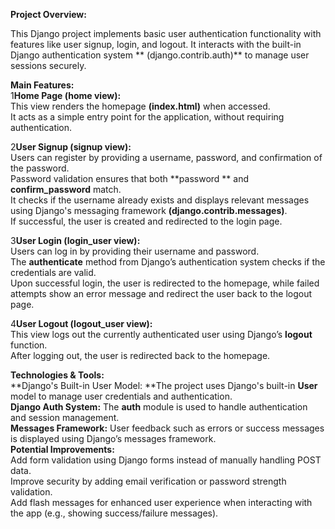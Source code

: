 **Project Overview:**<br>

This Django project implements basic user authentication functionality with features like user signup, login, and logout. It interacts with the built-in Django authentication system ** (django.contrib.auth)** to manage user sessions securely.<br>

**Main Features:**<br>
1**Home Page (home view):**<br>This view renders the homepage  **(index.html)** when accessed.<br>
It acts as a simple entry point for the application, without requiring authentication.<br>


2**User Signup (signup view):**<br>
Users can register by providing a username, password, and confirmation of the password.<br>
Password validation ensures that both **password ** and **confirm_password** match.<br>
It checks if the username already exists and displays relevant messages using Django's messaging framework **(django.contrib.messages)**.<br>
If successful, the user is created and redirected to the login page.<br>

3**User Login (login_user view):**<br>
Users can log in by providing their username and password.<br>
The **authenticate** method from Django’s authentication system checks if the credentials are valid.<br>
Upon successful login, the user is redirected to the homepage, while failed attempts show an error message and redirect the user back to the logout page.<br>

4**User Logout (logout_user view):**<br>
This view logs out the currently authenticated user using Django’s **logout** function.<br>
After logging out, the user is redirected back to the homepage.<br>

**Technologies & Tools:**<br>
**Django's Built-in User Model: **The project uses Django's built-in **User** model to manage user credentials and authentication.<br>
**Django Auth System:** The **auth** module is used to handle authentication and session management.<br>
**Messages Framework:** User feedback such as errors or success messages is displayed using Django’s messages framework.<br>
**Potential Improvements:**<br>
Add form validation using Django forms instead of manually handling POST data.<br>
Improve security by adding email verification or password strength validation.<br>
Add flash messages for enhanced user experience when interacting with the app (e.g., showing success/failure messages).

